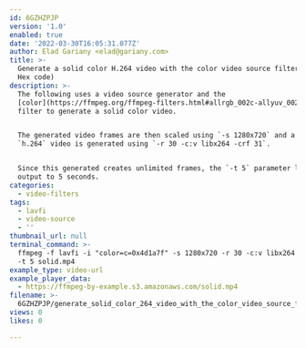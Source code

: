 ```yaml
---
id: 6GZHZPJP
version: '1.0'
enabled: true
date: '2022-03-30T16:05:31.077Z'
author: Elad Gariany <elad@gariany.com>
title: >-
  Generate a solid color H.264 video with the color video source filter (color
  Hex code)
description: >-
  The following uses a video source generator and the
  [color](https://ffmpeg.org/ffmpeg-filters.html#allrgb_002c-allyuv_002c-color_002c-colorspectrum_002c-haldclutsrc_002c-nullsrc_002c-pal75bars_002c-pal100bars_002c-rgbtestsrc_002c-smptebars_002c-smptehdbars_002c-testsrc_002c-testsrc2_002c-yuvtestsrc)
  filter to generate a solid color video.


  The generated video frames are then scaled using `-s 1280x720` and a 30 fps
  `h.264` video is generated using `-r 30 -c:v libx264 -crf 31`.


  Since this generated creates unlimited frames, the `-t 5` parameter limits the
  output to 5 seconds.
categories:
  - video-filters
tags:
  - lavfi
  - video-source
  - ''
thumbnail_url: null
terminal_command: >-
  ffmpeg -f lavfi -i "color=c=0x4d1a7f" -s 1280x720 -r 30 -c:v libx264 -crf 31
  -t 5 solid.mp4
example_type: video-url
example_player_data:
  - https://ffmpeg-by-example.s3.amazonaws.com/solid.mp4
filename: >-
  6GZHZPJP/generate_solid_color_264_video_with_the_color_video_source_filter_color_hex_code.md
views: 0
likes: 0

---
```

